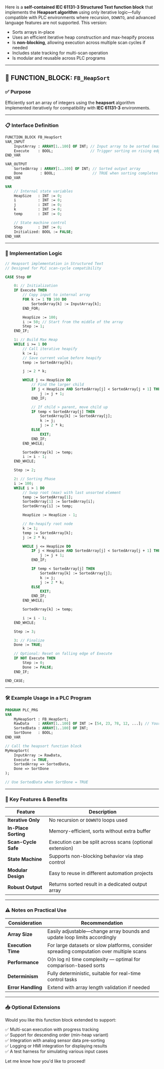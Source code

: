 Here is a **self-contained IEC 61131-3 Structured Text function block** that implements the **Heapsort algorithm** using only iterative logic—fully compatible with PLC environments where recursion, `DOWNTO`, and advanced language features are not supported. This version:

- Sorts arrays in-place
- Uses an efficient iterative heap construction and max-heapify process
- Is **non-blocking**, allowing execution across multiple scan cycles if needed
- Includes state tracking for multi-scan operation
- Is modular and reusable across PLC programs

---

## 🧱 FUNCTION_BLOCK: `FB_HeapSort`

### ✅ Purpose

Efficiently sort an array of integers using the **heapsort** algorithm implemented iteratively for compatibility with **IEC 61131-3** environments.

---

### 📋 Interface Definition

```pascal
FUNCTION_BLOCK FB_HeapSort
VAR_INPUT
    InputArray : ARRAY[1..100] OF INT; // Input array to be sorted (max size 100)
    Execute    : BOOL;                 // Trigger sorting on rising edge
END_VAR

VAR_OUTPUT
    SortedArray : ARRAY[1..100] OF INT; // Sorted output array
    Done        : BOOL;                 // TRUE when sorting completes
END_VAR

VAR
    // Internal state variables
    HeapSize   : INT := 0;
    i          : INT := 0;
    j          : INT := 0;
    k          : INT := 0;
    temp       : INT := 0;

    // State machine control
    Step       : INT := 0;
    Initialized: BOOL := FALSE;
END_VAR
```

---

### 🚀 Implementation Logic

```pascal
// Heapsort implementation in Structured Text
// Designed for PLC scan-cycle compatibility

CASE Step OF

    0: // Initialization
    IF Execute THEN
        // Copy input to internal array
        FOR k := 1 TO 100 DO
            SortedArray[k] := InputArray[k];
        END_FOR;

        HeapSize := 100;
        i := 50; // Start from the middle of the array
        Step := 1;
    END_IF;

    1: // Build Max Heap
    WHILE i >= 1 DO
        // Call iterative heapify
        k := i;
        // Save current value before heapify
        temp := SortedArray[k];

        j := 2 * k;

        WHILE j <= HeapSize DO
            // Find the larger child
            IF j < HeapSize AND SortedArray[j] < SortedArray[j + 1] THEN
                j := j + 1;
            END_IF;

            // If child > parent, move child up
            IF temp < SortedArray[j] THEN
                SortedArray[k] := SortedArray[j];
                k := j;
                j := 2 * k;
            ELSE
                EXIT;
            END_IF;
        END_WHILE;

        SortedArray[k] := temp;
        i := i - 1;
    END_WHILE;

    Step := 2;

    2: // Sorting Phase
    i := 100;
    WHILE i > 1 DO
        // Swap root (max) with last unsorted element
        temp := SortedArray[1];
        SortedArray[1] := SortedArray[i];
        SortedArray[i] := temp;

        HeapSize := HeapSize - 1;

        // Re-heapify root node
        k := 1;
        temp := SortedArray[k];
        j := 2 * k;

        WHILE j <= HeapSize DO
            IF j < HeapSize AND SortedArray[j] < SortedArray[j + 1] THEN
                j := j + 1;
            END_IF;

            IF temp < SortedArray[j] THEN
                SortedArray[k] := SortedArray[j];
                k := j;
                j := 2 * k;
            ELSE
                EXIT;
            END_IF;
        END_WHILE;

        SortedArray[k] := temp;

        i := i - 1;
    END_WHILE;

    Step := 3;

    3: // Finalize
    Done := TRUE;

    // Optional: Reset on falling edge of Execute
    IF NOT Execute THEN
        Step := 0;
        Done := FALSE;
    END_IF;

END_CASE;
```

---

### 🛠 Example Usage in a PLC Program

```pascal
PROGRAM PLC_PRG
VAR
    MyHeapSort : FB_HeapSort;
    RawData    : ARRAY[1..100] OF INT := [54, 23, 78, 12, ...]; // Your data here
    SortedData : ARRAY[1..100] OF INT;
    SortDone   : BOOL;
END_VAR

// Call the heapsort function block
MyHeapSort(
    InputArray := RawData,
    Execute := TRUE,
    SortedArray => SortedData,
    Done => SortDone
);

// Use SortedData when SortDone = TRUE
```

---

### 📌 Key Features & Benefits

| Feature | Description |
|--------|-------------|
| **Iterative Only** | No recursion or `DOWNTO` loops used |
| **In-Place Sorting** | Memory-efficient, sorts without extra buffer |
| **Scan-Cycle Safe** | Execution can be split across scans (optional extension) |
| **State Machine** | Supports non-blocking behavior via step control |
| **Modular Design** | Easy to reuse in different automation projects |
| **Robust Output** | Returns sorted result in a dedicated output array |

---

### ⚠️ Notes on Practical Use

| Consideration | Recommendation |
|--------------|----------------|
| **Array Size** | Easily adjustable—change array bounds and update loop limits accordingly |
| **Execution Time** | For large datasets or slow platforms, consider spreading computation over multiple scans |
| **Performance** | O(n log n) time complexity — optimal for comparison-based sorts |
| **Determinism** | Fully deterministic, suitable for real-time control tasks |
| **Error Handling** | Extend with array length validation if needed |

---

### 📥 Optional Extensions

Would you like this function block extended to support:

✅ Multi-scan execution with progress tracking  
✅ Support for descending order (min-heap variant)  
✅ Integration with analog sensor data pre-sorting  
✅ Logging or HMI integration for displaying results  
✅ A test harness for simulating various input cases  

Let me know how you'd like to proceed!
